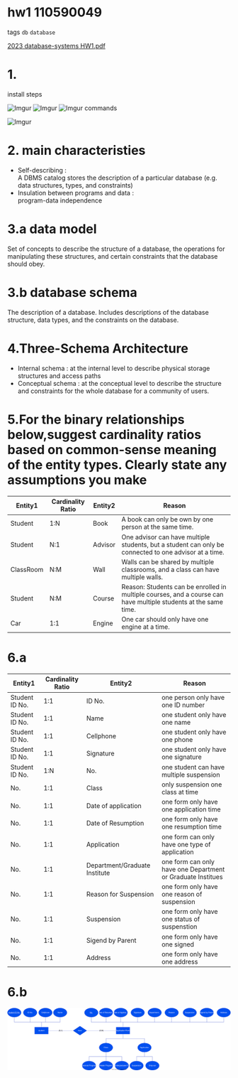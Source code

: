 
# hw1 110590049

tags `db` `database`

[2023 database-systems HW1.pdf](../../assets/pdf/database_systemsHW1.pdf)

# 1.

install steps

![Imgur](https://imgur.com/IyVRggv.png)
![Imgur](https://imgur.com/mqVzdkG.png)
![Imgur](https://imgur.com/8xrKhqQ.png)
commands

![Imgur](https://imgur.com/6Inwvgt.png)

# 2. main characteristies
* Self-describing :<br> A DBMS catalog stores the description of a particular database (e.g. data structures, types, and constraints)
* Insulation between programs and data : <br> program-data independence

# 3.a data model
Set of concepts to describe the structure of a database,
the operations for manipulating these structures, and
certain constraints that the database should obey.

# 3.b database schema
The description of a database. Includes descriptions of the database structure,
data types, and the constraints on the database.

# 4.Three-Schema Architecture
* Internal schema : at the internal level to describe physical storage structures and access paths
* Conceptual schema : at the conceptual level to describe the structure and constraints for the whole database for a community of users.



# 5.For the binary relationships below,suggest cardinality ratios based on common-sense meaning of the entity types. Clearly state any assumptions you make

| Entity1   | Cardinality Ratio | Entity2 | Reason                                                                                                          |
| --------- | ----------------- | ------- | --------------------------------------------------------------------------------------------------------------- |
| Student   | 1:N               | Book    | A book can only be own by one person at the same time.                                                          |
| Student   | N:1               | Advisor | One advisor can have multiple students, but a student can only be connected to one advisor at a time.           |
| ClassRoom | N:M               | Wall    | Walls can be shared by multiple classrooms, and a class can have multiple walls.                                |
| Student   | N:M               | Course  | Reason: Students can be enrolled in multiple courses, and a course can have multiple students at the same time. |
| Car       | 1:1               | Engine  | One car should only have one engine at a time.                                                                  |


# 6.a
| Entity1        | Cardinality Ratio | Entity2                       | Reason                                                      |
| -------------- | ----------------- | ----------------------------- | ----------------------------------------------------------- |
| Student ID No. | 1:1               | ID No.                        | one person only have one ID number                          |
| Student ID No. | 1:1               | Name                          | one student only have one name                              |
| Student ID No. | 1:1               | Cellphone                     | one student only have one phone                             |
| Student ID No. | 1:1               | Signature                     | one student only have one signature                         |
| Student ID No. | 1:N               | No.                           | one student can have multiple suspension                    |
| No.            | 1:1               | Class                         | only suspension one class at time                           |
| No.            | 1:1               | Date of application           | one form only have one application time                     |
| No.            | 1:1               | Date of Resumption            | one form only have one resumption time                      |
| No.            | 1:1               | Application                   | one form can only have one type of application              |
| No.            | 1:1               | Department/Graduate Institute | one form can only have one Department or Graduate Institues |
| No.            | 1:1               | Reason for Suspension         | one form only have one reason of suspension                 |
| No.            | 1:1               | Suspension                    | one form only have one status of suspenstion                |
| No.            | 1:1               | Sigend by Parent              | one form only have one signed                               |
| No.            | 1:1               | Address                       | one form only have one address                              |


# 6.b
<img src="../../assets/image/database_ERdiagram.drawio.svg">